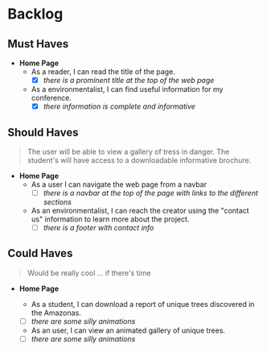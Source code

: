 # Backlog

## Must Haves

- **Home Page**
  - As a reader, I can read the title of the page.
    - [x] _there is a prominent title at the top of the web page_
  - As a environmentalist, I can find useful information for my conference.
    - [x] _there information is complete and informative_

## Should Haves

> The user will be able to view a gallery of tress in danger. The student's will
> have access to a downloadable informative brochure.

- **Home Page**
  - As a user I can navigate the web page from a navbar
    - [ ] _there is a navbar at the top of the page with links to the different
          sections_
  - As an environmentalist, I can reach the creator using the "contact us"
    information to learn more about the project.
    - [ ] _there is a footer with contact info_

## Could Haves

> Would be really cool ... if there's time

- **Home Page**

  - As a student, I can download a report of unique trees discovered in the
    Amazonas.
  - [ ] _there are some silly animations_

  - As an user, I can view an animated gallery of unique trees.
  - [ ] _there are some silly animations_
